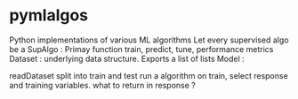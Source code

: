 # pymlalgos
Python implementations of various ML algorithms 
Let every supervised algo be a 
SupAlgo : Primay function train, predict, tune, performance metrics
Dataset : underlying data structure. Exports a list of lists
Model : 




readDataset
split into train and test
run a algorithm on train, select response and training variables. what to return in response ?
